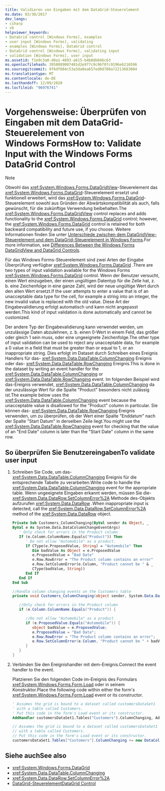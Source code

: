 ```yaml
---
title: Validieren von Eingaben mit dem DataGrid-Steuerelement
ms.date: 03/30/2017
dev_langs:
- csharp
- vb
helpviewer_keywords:
- DataGrid control [Windows Forms], examples
- user input [Windows Forms], validating
- examples [Windows Forms], DataGrid control
- DataGrid control [Windows Forms], validating input
- validation [Windows Forms], user input
ms.assetid: f1e9c3a0-d0a1-4893-a615-b4b0db046c63
ms.openlocfilehash: 3958089007401d2e977c9c96f07c9196e6216596
ms.sourcegitcommit: 9f6df084c53a3da0ea657ed0d708a72213683084
ms.translationtype: MT
ms.contentlocale: de-DE
ms.lasthandoff: 12/09/2020
ms.locfileid: "96976741"
---
```

# <a name="how-to-validate-input-with-the-windows-forms-datagrid-control"></a><span data-ttu-id="48687-102">Vorgehensweise: Überprüfen von Eingaben mit dem DataGrid-Steuerelement von Windows Forms</span><span class="sxs-lookup"><span data-stu-id="48687-102">How to: Validate Input with the Windows Forms DataGrid Control</span></span>

> [!NOTE]
> <span data-ttu-id="48687-103">Obwohl das <xref:System.Windows.Forms.DataGridView>-Steuerelement das <xref:System.Windows.Forms.DataGrid>-Steuerelement ersetzt und funktionell erweitert, wird das <xref:System.Windows.Forms.DataGrid>-Steuerelement sowohl aus Gründen der Abwärtskompatibilität als auch, falls gewünscht, für die zukünftige Verwendung beibehalten.</span><span class="sxs-lookup"><span data-stu-id="48687-103">The <xref:System.Windows.Forms.DataGridView> control replaces and adds functionality to the <xref:System.Windows.Forms.DataGrid> control; however, the <xref:System.Windows.Forms.DataGrid> control is retained for both backward compatibility and future use, if you choose.</span></span> <span data-ttu-id="48687-104">Weitere Informationen finden Sie unter [Unterschiede zwischen dem DataGridView-Steuerelement und dem DataGrid-Steuerelement in Windows Forms](differences-between-the-windows-forms-datagridview-and-datagrid-controls.md).</span><span class="sxs-lookup"><span data-stu-id="48687-104">For more information, see [Differences Between the Windows Forms DataGridView and DataGrid Controls](differences-between-the-windows-forms-datagridview-and-datagrid-controls.md).</span></span>

<span data-ttu-id="48687-105">Für das Windows Forms-Steuerelement sind zwei Arten der Eingabe Überprüfung verfügbar <xref:System.Windows.Forms.DataGrid> .</span><span class="sxs-lookup"><span data-stu-id="48687-105">There are two types of input validation available for the Windows Forms <xref:System.Windows.Forms.DataGrid> control.</span></span> <span data-ttu-id="48687-106">Wenn der Benutzer versucht, einen Wert einzugeben, der einen ungültigen Datentyp für die Zelle hat, z. b. eine Zeichenfolge in eine ganze Zahl, wird der neue ungültige Wert durch den alten Wert ersetzt.</span><span class="sxs-lookup"><span data-stu-id="48687-106">If the user attempts to enter a value that is of an unacceptable data type for the cell, for example a string into an integer, the new invalid value is replaced with the old value.</span></span> <span data-ttu-id="48687-107">Diese Art der Eingabevalidierung erfolgt automatisch und kann nicht angepasst werden.</span><span class="sxs-lookup"><span data-stu-id="48687-107">This kind of input validation is done automatically and cannot be customized.</span></span>

<span data-ttu-id="48687-108">Der andere Typ der Eingabevalidierung kann verwendet werden, um unzulässige Daten abzulehnen, z. b. einen 0-Wert in einem Feld, das größer oder gleich 1 sein muss, oder eine ungeeignete Zeichenfolge.</span><span class="sxs-lookup"><span data-stu-id="48687-108">The other type of input validation can be used to reject any unacceptable data, for example a 0 value in a field that must be greater than or equal to 1, or an inappropriate string.</span></span> <span data-ttu-id="48687-109">Dies erfolgt im Dataset durch Schreiben eines Ereignis Handlers für das- <xref:System.Data.DataTable.ColumnChanging> Ereignis oder das- <xref:System.Data.DataTable.RowChanging> Ereignis.</span><span class="sxs-lookup"><span data-stu-id="48687-109">This is done in the dataset by writing an event handler for the <xref:System.Data.DataTable.ColumnChanging> or <xref:System.Data.DataTable.RowChanging> event.</span></span> <span data-ttu-id="48687-110">Im folgenden Beispiel wird das-Ereignis verwendet, <xref:System.Data.DataTable.ColumnChanging> da der unzulässige Wert für die Spalte "Product" besonders nicht zulässig ist.</span><span class="sxs-lookup"><span data-stu-id="48687-110">The example below uses the <xref:System.Data.DataTable.ColumnChanging> event because the unacceptable value is disallowed for the "Product" column in particular.</span></span> <span data-ttu-id="48687-111">Sie können das- <xref:System.Data.DataTable.RowChanging> Ereignis verwenden, um zu überprüfen, ob der Wert einer Spalte "Enddatum" nach der Spalte "Start Datum" in derselben Zeile liegt.</span><span class="sxs-lookup"><span data-stu-id="48687-111">You might use the <xref:System.Data.DataTable.RowChanging> event for checking that the value of an "End Date" column is later than the "Start Date" column in the same row.</span></span>

## <a name="to-validate-user-input"></a><span data-ttu-id="48687-112">So überprüfen Sie Benutzereingaben</span><span class="sxs-lookup"><span data-stu-id="48687-112">To validate user input</span></span>

1. <span data-ttu-id="48687-113">Schreiben Sie Code, um das- <xref:System.Data.DataTable.ColumnChanging> Ereignis für die entsprechende Tabelle zu verarbeiten.</span><span class="sxs-lookup"><span data-stu-id="48687-113">Write code to handle the <xref:System.Data.DataTable.ColumnChanging> event for the appropriate table.</span></span> <span data-ttu-id="48687-114">Wenn ungeeignete Eingaben erkannt werden, müssen Sie die- <xref:System.Data.DataRow.SetColumnError%2A> Methode des-Objekts aufzurufen <xref:System.Data.DataRow> .</span><span class="sxs-lookup"><span data-stu-id="48687-114">When inappropriate input is detected, call the <xref:System.Data.DataRow.SetColumnError%2A> method of the <xref:System.Data.DataRow> object.</span></span>

    ```vb
    Private Sub Customers_ColumnChanging(ByVal sender As Object, _
    ByVal e As System.Data.DataColumnChangeEventArgs)
       ' Only check for errors in the Product column
       If (e.Column.ColumnName.Equals("Product")) Then
          ' Do not allow "Automobile" as a product.
          If CType(e.ProposedValue, String) = "Automobile" Then
             Dim badValue As Object = e.ProposedValue
             e.ProposedValue = "Bad Data"
             e.Row.RowError = "The Product column contains an error"
             e.Row.SetColumnError(e.Column, "Product cannot be " & _
             CType(badValue, String))
          End If
       End If
    End Sub
    ```

    ```csharp
    //Handle column changing events on the Customers table
    private void Customers_ColumnChanging(object sender, System.Data.DataColumnChangeEventArgs e) {

       //Only check for errors in the Product column
       if (e.Column.ColumnName.Equals("Product")) {

          //Do not allow "Automobile" as a product
          if (e.ProposedValue.Equals("Automobile")) {
             object badValue = e.ProposedValue;
             e.ProposedValue = "Bad Data";
             e.Row.RowError = "The Product column contains an error";
             e.Row.SetColumnError(e.Column, "Product cannot be " + badValue);
          }
       }
    }
    ```

2. <span data-ttu-id="48687-115">Verbinden Sie den Ereignishandler mit dem-Ereignis.</span><span class="sxs-lookup"><span data-stu-id="48687-115">Connect the event handler to the event.</span></span>

    <span data-ttu-id="48687-116">Platzieren Sie den folgenden Code im-Ereignis des Formulars <xref:System.Windows.Forms.Form.Load> oder in seinem Konstruktor.</span><span class="sxs-lookup"><span data-stu-id="48687-116">Place the following code within either the form's <xref:System.Windows.Forms.Form.Load> event or its constructor.</span></span>

    ```vb
    ' Assumes the grid is bound to a dataset called customersDataSet1
    ' with a table called Customers.
    ' Put this code in the form's Load event or its constructor.
    AddHandler customersDataSet1.Tables("Customers").ColumnChanging, AddressOf Customers_ColumnChanging
    ```

    ```csharp
    // Assumes the grid is bound to a dataset called customersDataSet1
    // with a table called Customers.
    // Put this code in the form's Load event or its constructor.
    customersDataSet1.Tables["Customers"].ColumnChanging += new DataColumnChangeEventHandler(this.Customers_ColumnChanging);
    ```

## <a name="see-also"></a><span data-ttu-id="48687-117">Siehe auch</span><span class="sxs-lookup"><span data-stu-id="48687-117">See also</span></span>

- <xref:System.Windows.Forms.DataGrid>
- <xref:System.Data.DataTable.ColumnChanging>
- <xref:System.Data.DataRow.SetColumnError%2A>
- [<span data-ttu-id="48687-118">DataGrid-Steuerelement</span><span class="sxs-lookup"><span data-stu-id="48687-118">DataGrid Control</span></span>](datagrid-control-windows-forms.md)
